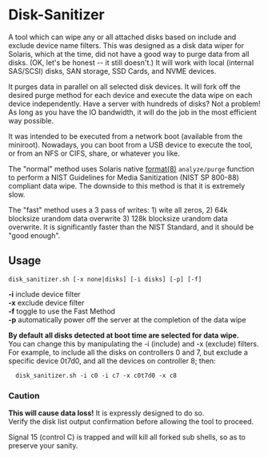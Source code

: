 # Disk-Sanitizer
A tool which can wipe any or all attached disks based on include and exclude device name filters. This was designed as a disk data wiper for Solaris, which at the time, did not have a good way to purge data from all disks. (OK, let's be honest -- it still doesn't.) It will work with local (internal SAS/SCSI) disks, SAN storage, SSD Cards, and NVME devices.

It purges data in parallel on all selected disk devices. It will fork off the desired purge method for each device and execute the data wipe on each device independently. Have a server with hundreds of disks? Not a problem!
As long as you have the IO bandwidth, it will do the job in the most efficient way possible.

It was intended to be executed from a network boot (available from the miniroot). Nowadays, you can boot from a USB device to execute the tool, or from an NFS or CIFS, share, or whatever you like.

The "normal" method uses Solaris native [format\(8\)](https://docs.oracle.com/cd/E88353_01/html/E72487/format-8.html) `analyze/purge` function to perform a NIST Guidelines for Media Sanitization (NIST SP 800-88) compliant data wipe. The downside to this method is that it is extremely slow.

The "fast" method uses a 3 pass of writes: 1) wite all zeros, 2) 64k blocksize urandom data overwrite 3) 128k blocksize urandom data overwrite. It is significantly faster than the NIST Standard, and it should be "good enough".

## Usage
  `disk_sanitizer.sh [-x none|disks] [-i disks] [-p] [-f]`
  
  **-i**   include device filter<br>
  **-x**   exclude device filter<br>
  **-f**   toggle to use the Fast Method<br>
  **-p**   automatically power off the server at the completion of the data wipe<br>
  
  **By default all disks detected at boot time are selected for data wipe.**<br>
  You can change this by manipulating the -i (include) and -x (exclude) filters.
  For example, to include all the disks on controllers 0 and 7, but exclude a specific device 0t7d0, and all the devices on controller 8; then:
  
```
  disk_sanitizer.sh -i c0 -i c7 -x c0t7d0 -x c8
```
  
### Caution
**This will cause data loss!** It is expressly designed to do so.<br>
Verify the disk list output confirmation before allowing the tool to proceed.

Signal 15 (control C) is trapped and will kill all forked sub shells, so as to preserve your sanity.

